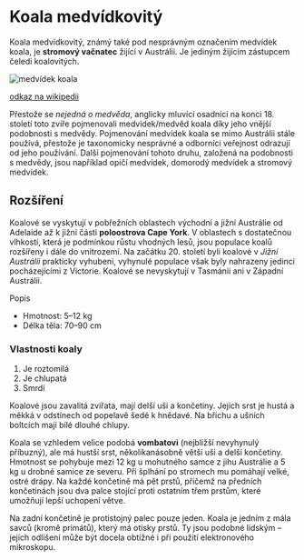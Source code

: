 # Koala medvídkovitý

Koala medvídkovitý, známý také pod nesprávným označením medvídek koala, je **stromový vačnatec** žijící v Austrálii. Je jediným žijícím zástupcem čeledi koalovitých.

![medvídek koala](images/koala.jpg)

[odkaz na wikipedii](https://cs.wikipedia.org/wiki/Koala_medv%C3%ADdkovit%C3%BD)

Přestože se *nejedná o medvěda*, anglicky mluvící osadníci na konci 18. století toto zvíře pojmenovali medvídek/medvěd koala díky jeho vnější podobnosti s medvědy. Pojmenování medvídek koala se mimo Austrálii stále používá, přestože je taxonomicky nesprávné a odborníci veřejnost odrazují od jeho používání. Další pojmenování tohoto druhu, založená na podobnosti s medvědy, jsou například opičí medvídek, domorodý medvídek a stromový medvídek.

## Rozšíření

Koalové se vyskytují v pobřežních oblastech východní a jižní Austrálie od Adelaide až k jižní části __poloostrova Cape York__. V oblastech s dostatečnou vlhkostí, která je podmínkou růstu vhodných lesů, jsou populace koalů rozšířeny i dále do vnitrozemí. Na začátku 20. století byli koalové v _Jižní Austrálii_ prakticky vyhubeni, vyhynulé populace však byly nahrazeny jedinci pocházejícími z Victorie. Koalové se nevyskytují v Tasmánii ani v Západní Austrálii.

Popis

- Hmotnost: 5–12 kg
- Délka těla: 70–90 cm


### Vlastnosti koaly

1. Je roztomilá
2. Je chlupatá
3. Smrdí

Koalové jsou zavalitá zvířata, mají delší uši a končetiny. Jejich srst je hustá a měkká v odstínech od popelavě šedé k hnědavé. Na břichu a ušních boltcích mají bílé dlouhé chlupy.

Koala se vzhledem velice podobá **vombatovi** (nejbližší nevyhynulý příbuzný), ale má hustší srst, několikanásobně větší uši a delší končetiny. Hmotnost se pohybuje mezi 12 kg u mohutného samce z jihu Austrálie a 5 kg u drobné samice ze severu. Při šplhání po stromech mu pomáhají velké, ostré drápy. Na každé končetině má pět prstů, přičemž na předních končetinách jsou dva palce stojící proti ostatním třem prstům, které umožňují  lepší uchopení větve.

Na zadní končetině je protistojný palec pouze jeden. Koala je jedním z mála savců (kromě primátů), který má otisky prstů. Ty jsou podobné lidským – jejich odlišení může být docela obtížné i při použití elektronového mikroskopu.   






